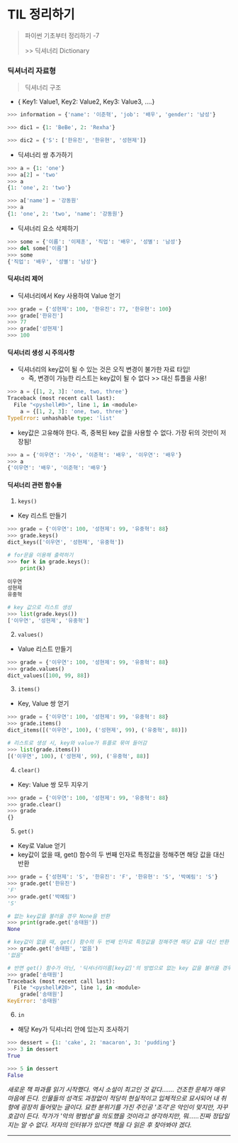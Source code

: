 # TIL 정리하기

>파이썬 기초부터 정리하기 -7
>
>\>> 딕셔너리 Dictionary 
>



### 딕셔너리 자료형

> 딕셔너리 구조

- { Key1: Value1, Key2: Value2, Key3: Value3, ....}

```python
>>> information = {'name': '이준혁', 'job': '배우', 'gender': '남성'}

>>> dic1 = {1: 'BeBe', 2: 'Rexha'}

>>> dic2 = {'S': ['한유진', '한유현', '성현제']}
```



- 딕셔너리 쌍 추가하기

```python
>>> a = {1: 'one'}
>>> a[2] = 'two'
>>> a
{1: 'one', 2: 'two'}

>>> a['name'] = '강동원'
>>> a
{1: 'one', 2: 'two', 'name': '강동원'}
```

- 딕셔너리 요소 삭제하기

```python
>>> some = {'이름': '이제훈', '직업': '배우', '성별': '남성'}
>>> del some['이름']
>>> some
{'직업': '배우', '성별': '남성'}
```



#### 딕셔너리 제어

- 딕셔너리에서 Key 사용하여 Value 얻기

```python
>>> grade = {'성현제': 100, '한유진': 77, '한유현': 100}
>>> grade['한유진'] 
>>> 77
>>> grade['성현제']
>>> 100
```



#### 딕셔너리 생성 시 주의사항

- 딕셔너리의 key값이 될 수 있는 것은 오직 변경이 불가한 자료 타입!
  - 즉, 변경이 가능한 리스트는 key값이 될 수 없다 >> 대신 튜플을 사용!

```python
>>> a = {[1, 2, 3]: 'one, two, three'}
Traceback (most recent call last):
  File "<pyshell#0>", line 1, in <module>
    a = {[1, 2, 3]: 'one, two, three'}
TypeError: unhashable type: 'list'
```

- key값은 고유해야 한다. 즉, 중복된 key 값을 사용할 수 없다. 가장 뒤의 것만이 저장됨!

```python
>>> a = {'이우연': '가수', '이준혁': '배우', '이우연': '배우'}
>>> a
{'이우연': '배우', '이준혁': '배우'}
```



#### 딕셔너리 관련 함수들

1. `keys()`

- Key 리스트 만들기 

```python
>>> grade = {'이우연': 100, '성현제': 99, '유중혁': 88}
>>> grade.keys()
dict_keys(['이우연', '성현제', '유중혁'])

# for문을 이용해 출력하기
>>> for k in grade.keys():
    print(k)
    
이우연
성현제
유중혁

# key 값으로 리스트 생성
>>> list(grade.keys())
['이우연', '성현제', '유중혁']
```



2. `values()`

- Value 리스트 만들기

```python
>>> grade = {'이우연': 100, '성현제': 99, '유중혁': 88}
>>> grade.values()
dict_values([100, 99, 88])
```



3. `items()`

- Key, Value 쌍 얻기

```python
>>> grade = {'이우연': 100, '성현제': 99, '유중혁': 88}
>>> grade.items()
dict_items([('이우연', 100), ('성현제', 99), ('유중혁', 88)])

# 리스트로 생성 시, key와 value가 튜플로 묶여 들어감
>>> list(grade.items())
[('이우연', 100), ('성현제', 99), ('유중혁', 88)]
```



4. `clear()`

- Key: Value 쌍 모두 지우기

```python
>>> grade = {'이우연': 100, '성현제': 99, '유중혁': 88}
>>> grade.clear()
>>> grade
{}
```



5. `get()`

- Key로 Value 얻기
- key값이 없을 때, get() 함수의 두 번째 인자로 특정값을 정해주면 해당 값을 대신 반환

```python
>>> grade = {'성현제': 'S', '한유진': 'F', '한유현': 'S', '박예림': 'S'}
>>> grade.get('한유진')
'F'
>>> grade.get('박예림')
'S'

# 없는 key값을 불러올 경우 None을 반환
>>> print(grade.get('송태원'))
None

# key값이 없을 때, get() 함수의 두 번째 인자로 특정값을 정해주면 해당 값을 대신 반환
>>> grade.get('송태원', '없음')
'없음'

# 반면 get() 함수가 아닌, '딕셔너리이름[key값]'의 방법으로 없는 key 값을 불러올 경우, Error 발생
>>> grade['송태원']
Traceback (most recent call last):
  File "<pyshell#20>", line 1, in <module>
    grade['송태원']
KeyError: '송태원'
```



6. `in`

- 해당 Key가 딕셔너리 안에 있는지 조사하기

```python
>>> dessert = {1: 'cake', 2: 'macaron', 3: 'pudding'}
>>> 3 in dessert
True

>>> 5 in dessert
False
```





_새로운 책 파과를 읽기 시작했다. 역시 소설이 최고인 것 같다....... 건조한 문체가 매우 마음에 든다. 인물들의 성격도 과장없이 적당히 현실적이고 입체적으로 묘사되어 내 취향에 굉장히 들어맞는 글이다. 묘한 분위기를 가진 주인공 '조각'은 악인이 맞지만, 자꾸 호감이 든다. 작가가 '악의 평범성'을 의도했을 것이라고 생각하지만, 뭐......진짜 정답일지는 알 수 없다. 저자의 인터뷰가 있다면 책을 다 읽은 후 찾아봐야 겠다._



---








